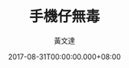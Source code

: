 ---
issue: 239
title: 手機仔無毒
author: 黃文達
date: 2017-08-31T00:00:00.000+08:00
topic: 抒懷
difficulty: 1
wikidata: Q98095640
wikidata_link: https://www.wikidata.org/wiki/Q98095640
author_wikidata_link: https://www.wikidata.org/wiki/Q98096345
author_wikidata: Q98096345
---